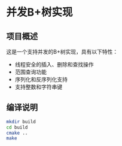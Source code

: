 # 并发B+树实现

## 项目概述
这是一个支持并发的B+树实现，具有以下特性：
- 线程安全的插入、删除和查找操作
- 范围查询功能
- 序列化和反序列化支持
- 支持整数和字符串键

## 编译说明
```bash
mkdir build
cd build
cmake ..
make